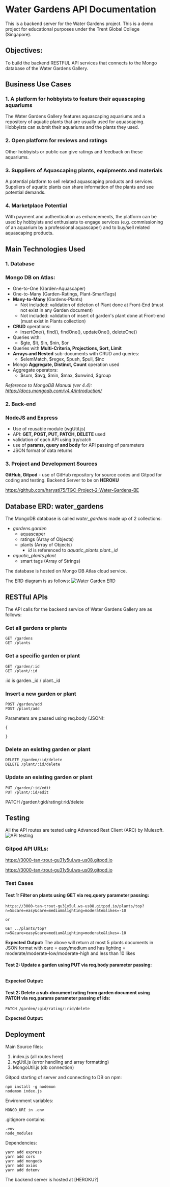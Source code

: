 # Water Gardens API Documentation

This is a backend server for the Water Gardens project. This is a demo project for educational purposes under the Trent Global College (Singapore).

## Objectives: 
To build the backend RESTFUL API services that connects to the Mongo database of the Water Gardens Gallery.

## Business Use Cases
### 1. A platform for hobbyists to feature their aquascaping aquariums
The Water Gardens Gallery features aquascaping aquariums and a repository of aquatic plants that are usually used for aquascaping. Hobbyists can submit their aquariums and the plants they used. 

### 2. Open platform for reviews and ratings
Other hobbyists or public can give ratings and feedback on these aquariums. 

### 3. Suppliers of Aquascaping plants, equipments and materials
A potential platform to sell related aquascaping products and services. Suppliers of aquatic plants can share information of the plants and see potential demands.  

### 4. Marketplace Potential
With payment and authentication as enhancements, the platform can be used by hobbyists and enthusiasts to engage services (e.g. commissioning of an aquarium by a professional aquascaper) and to buy/sell related aquascaping products.


## Main Technologies Used
### 1. Database
### **Mongo DB on Atlas:**
* One-to-One (Garden-Aquascaper)
* One-to-Many (Garden-Ratings, Plant-SmartTags)
* **Many-to-Many** (Gardens-Plants)
    * Not included: validation of deletion of Plant done at Front-End (must not exist in any Garden document)
    * Not included: validation of insert of garden's plant done at Front-end (must exist in Plants collection)
* **CRUD** operations:
    * insertOne(), find(), findOne(), updateOne(), deleteOne()
* Queries with: 
    * $gte, $lt, $in, $nin, $or
* Queries with **Multi-Criteria, Projections, Sort, Limit** 
* **Arrays and Nested** sub-documents with CRUD and queries: 
    * $elemMatch, $regex, $push, $pull, $inc
* Mongo **Aggregate, Distinct, Count** operation used
* Aggregate operators: 
    * $sum, $avg, $min, $max, $unwind, $group

*Reference to MongoDB Manual (ver 4.4):
https://docs.mongodb.com/v4.4/introduction/*

### 2. Back-end
### **NodeJS and Express**
* Use of reusable module (wgUtil.js)
* API: **GET, POST, PUT, PATCH, DELETE** used
* validation of each API using try/catch
* use of **params, query and body** for API passing of parameters
* JSON format of data returns

### 3. Project and Development Sources
**GitHub, Gitpod** - use of GitHub repository for source codes and Gitpod for coding and testing.
Backend Server to be on **HEROKU**

https://github.com/haryati75/TGC-Project-2-Water-Gardens-BE


## Database ERD: water_gardens
The MongoDB database is called *water_gardens* made up of 2 collections:
* *gardens.garden*
    * aquascaper
    * ratings (Array of Objects)
    * plants (Array of Objects)
        * *id* is referenced to *aquatic_plants.plant._id*
* *aquatic_plants.plant*
    * smart tags (Array of Strings)

The database is hosted on Mongo DB Atlas cloud service.

The ERD diagram is as follows:
![Water Garden ERD](./wg-erd.jpg)

## RESTful APIs
The API calls for the backend service of Water Gardens Gallery are as follows: 

### Get all gardens or plants
```
GET /gardens
GET /plants
```

### Get a specific garden or plant
```
GET /garden/:id
GET /plant/:id
```
:id is garden._id / plant._id

### Insert a new garden or plant
```
POST /garden/add
POST /plant/add
```
Parameters are passed using req.body (JSON): 

```
{

}
```

### Delete an existing garden or plant
```
DELETE /garden/:id/delete
DELETE /plant/:id/delete
```
### Update an existing garden or plant
```
PUT /garden/:id/edit
PUT /plant/:id/edit
```

PATCH /garden/:gid/rating/:rid/delete



## Testing
All the API routes are tested using Advanced Rest Client (ARC) by Mulesoft.
![API testing](./ARC-testing.JPG)

### Gitpod API URLs:
https://3000-tan-trout-gu31y5ul.ws-us08.gitpod.io

https://3000-tan-trout-gu31y5ul.ws-us09.gitpod.io 

### Test Cases
#### **Test 1**: Filter on plants using GET via req.query parameter passing:
```
https://3000-tan-trout-gu31y5ul.ws-us08.gitpod.io/plants/top?n=5&care=easy&care=medium&lighting=moderate&likes=-10

or

GET ../plants/top?n=5&care=easy&care=medium&lighting=moderate&likes=-10
```
**Expected Output:** 
The above will return at most 5 plants documents in JSON format with care = easy/medium and has lighting = moderate/moderate-low/moderate-high and less than 10 likes



#### **Test 2**: Update a garden using PUT via req.body parameter passing:
```

```
**Expected Output:** 

#### **Test 2**: Delete a sub-document rating from garden document using PATCH via req.params parameter passing of ids:
```
PATCH /garden/:gid/rating/:rid/delete
```
**Expected Output:** 


## Deployment

Main Source files:
1. index.js (all routes here)
2. wgUtil.js (error handling and array formatting)
3. MongoUtil.js (db connection)

Gitpod starting of server and connecting to DB on npm:
```
npm install -g nodemon
nodemon index.js
```
Environment variables: 
```
MONGO_URI in .env
```
.gitignore contains:
```
.env
node_modules
```

Dependencies: 
```
yarn add express
yarn add cors
yarn add mongodb
yarn add axios
yarn add dotenv
```

The backend server is hosted at [HEROKU?]

